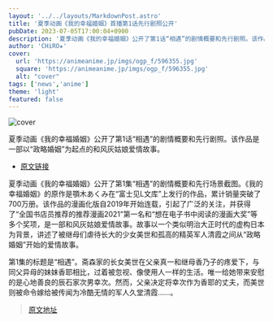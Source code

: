 ```yaml
---
layout: '../../layouts/MarkdownPost.astro'
title: '夏季动画《我的幸福婚姻》首播第1话先行剧照公开'
pubDate: 2023-07-05T17:00:04+0900
description: '夏季动画《我的幸福婚姻》公开了第1话“相遇”的剧情概要和先行剧照。该作品是一部以“政略婚姻”为起点的和风灰姑娘爱情故事。'
author: 'CHiRO★'
cover:
  url: 'https://animeanime.jp/imgs/ogp_f/596355.jpg'
  square: 'https://animeanime.jp/imgs/ogp_f/596355.jpg'
  alt: "cover"
tags: ['news','anime']
theme: 'light'
featured: false
---
```


![cover](https://animeanime.jp/imgs/ogp_f/596355.jpg)

夏季动画《我的幸福婚姻》公开了第1话“相遇”的剧情概要和先行剧照。该作品是一部以“政略婚姻”为起点的和风灰姑娘爱情故事。

- [原文链接](https://animeanime.jp/article/2023/07/05/78376.html)

夏季动画《我的幸福婚姻》公开了第1集“相遇”的剧情概要和先行场景截图。《我的幸福婚姻》的原作是顎木あくみ在“富士见L文库”上发行的作品，累计销量突破了700万册。该作品的漫画化版自2019年开始连载，引起了广泛的关注，并获得了“全国书店员推荐的推荐漫画2021”第一名和“想在电子书中阅读的漫画大奖”等多个奖项，是一部和风灰姑娘爱情故事。故事以一个类似明治大正时代的虚构日本为背景，讲述了被继母们虐待长大的少女美世和孤高的精英军人清霞之间从“政略婚姻”开始的爱情故事。

第1集的标题是“相遇”。斋森家的长女美世在父亲真一和继母香乃子的疼爱下，与同父异母的妹妹香耶相比，过着被忽视、像使用人一样的生活。唯一给她带来安慰的是心地善良的辰石家次男幸次。然而，父亲决定将幸次作为香耶的丈夫，而美世则被命令嫁给被传闻为冷酷无情的军人久堂清霞……。

>[原文地址](https://animeanime.jp/article/2023/07/05/78376.html)  